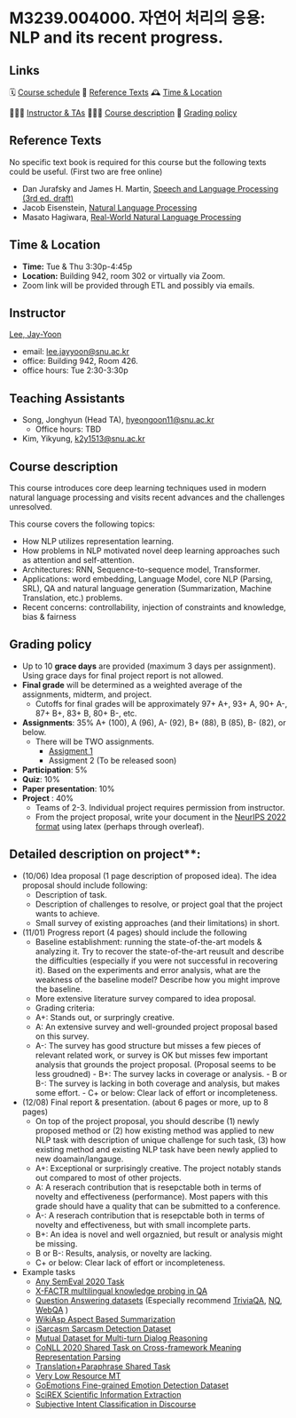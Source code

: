 # M3239.004000.  자연어 처리의 응용: NLP and its recent progress.

## Links

🗓 [Course schedule](https://gsds-nlp-2022fall.notion.site/00dc8071593b4e878a0fb648a8914bde?v=f15877326cd6494480d8a35b52f6e860)
 📕 [Reference Texts](https://leejayyoon.github.io/nlp-gsds/#reference-texts)
 🕰 [Time & Location](https://leejayyoon.github.io/nlp-gsds/#time--location)

👨🏻‍🏫 [Instructor & TAs](https://leejayyoon.github.io/nlp-gsds/#instructor)
 🏃🏻‍♂️ [Course description](https://leejayyoon.github.io/nlp-gsds/#course-description)
 📐 [Grading policy](https://leejayyoon.github.io/nlp-gsds/#grading-policy) 


## **Reference Texts**

No specific text book is required for this course but the following texts could be useful.  (First two are free online)

- Dan Jurafsky and James H. Martin, [Speech and Language Processing (3rd ed. draft)](https://web.stanford.edu/~jurafsky/slp3/)
- Jacob Eisenstein, [Natural Language Processing](https://github.com/jacobeisenstein/gt-nlp-class/blob/master/notes/eisenstein-nlp-notes.pdf)
- Masato Hagiwara, [Real-World Natural Language Processing](https://www.manning.com/books/real-world-natural-language-processing)

## Time & Location

- **Time:** Tue & Thu 3:30p-4:45p
- **Location:** Building 942, room 302 or virtually via Zoom.
- Zoom link will be provided through ETL and possibly via emails.

## Instructor

[Lee, Jay-Yoon](https://leejayyoon.github.io/) 

- email: lee.jayyoon@snu.ac.kr
- office: Building 942, Room 426.
- office hours: Tue 2:30-3:30p

## Teaching Assistants

- Song, Jonghyun (Head TA), [hyeongoon11@snu.ac.kr](mailto:hyeongoon11@snu.ac.kr)
    - Office hours: TBD
- Kim, Yikyung, [k2y1513@snu.ac.kr](mailto:k2y1513@snu.ac.kr)

## Course description

This course introduces core deep learning techniques used in modern natural language processing and visits recent advances and the challenges unresolved.

This course covers the following topics:

- How NLP utilizes representation learning.
- How problems in NLP motivated novel deep learning approaches such as attention and self-attention.
- Architectures: RNN, Sequence-to-sequence model, Transformer.
- Applications: word embedding, Language Model, core NLP (Parsing, SRL), QA and natural language generation (Summarization, Machine Translation, etc.) problems.
- Recent concerns: controllability, injection of constraints and knowledge, bias & fairness

## Grading policy
- Up to 10 **grace days** are provided (maximum 3 days per assignment). Using grace days for final project report is not allowed.
- **Final grade** will be determined as a weighted average of the assignments, midterm, and project.
    - Cutoffs for final grades will be approximately 97+ A+, 93+ A, 90+ A-, 87+ B+, 83+ B, 80+ B-, etc.
- **Assignments**: 35%  A+ (100), A (96), A- (92), B+ (88), B (85), B- (82), or below.
    - There will be TWO assignments.
        -  [Assigment 1](https://github.com/yc-song/gsds-nlp-assignment-1)
        -  Assigment 2 (To be released soon)
- **Participation**: 5%
- **Quiz**: 10%
- **Paper presentation**: 10%
- **Project** : 40%
   - Teams of 2-3. Individual project requires permission from instructor.
   - From the project proposal, write your document in the [NeurIPS 2022 format](https://www.overleaf.com/latex/templates/neurips-2022/kxymzbjpwsqx) using latex (perhaps through overleaf).
## Detailed description on project**:
  - (10/06) Idea proposal (1 page description of proposed idea). The idea proposal should include following:
      - Description of task.
      - Description of challenges to resolve, or project goal that the project wants to achieve.
      - Small survey of existing approaches (and their limitations) in short.
  - (11/01) Progress report (4 pages) should include the following
      - Baseline establishment: running the state-of-the-art models & analyzing it. Try to recover the state-of-the-art reusult and describe the difficulties (especially if you were not successful in recovering it). Based on the experiments and error analysis, what are the weakness of the baseline model? Describe how you might improve the baseline.
      - More extensive literature survey compared to idea proposal.
      - Grading criteria:
       - A+: Stands out, or surpringly creative.
       - A: An extensive survey and well-grounded project proposal based on this survey.
       - A-: The survey has good structure but misses a few pieces of relevant related work, or survey is OK but misses few important analysis that grounds the project proposal. (Proposal seems to be less groudned)
        - B+: The survey lacks in coverage or analysis.
        - B or B-: The survey is lacking in both coverage and analysis, but makes some effort.
        - C+ or below: Clear lack of effort or incompleteness.
  - (12/08) Final report & presentation.  (about 6 pages or more, up to 8 pages)    
      - On top of the project proposal, you should describe (1) newly proposed method or (2) how existing method was applied to new NLP task with description of unique challenge for such task, (3) how existing method and existing NLP task have been newly applied to new doamain/langauge.
       - A+: Exceptional or surprisingly creative. The project notably stands out compared to most of other projects.
       - A: A reserach contribution that is resepctable both in terms of novelty and effectiveness (performance). Most papers with this grade should have a quality that can be submitted to a conference.
       - A-: A reserach contribution that is resepctable both in terms of novelty and effectiveness, but with small incomplete parts.
       - B+: An idea is novel and well orgaznied, but result or analysis might be missing.
       - B or B-: Results, analysis, or novelty are lacking. 
       - C+ or below: Clear lack of effort or incompleteness.
  - Example tasks
    - [Any SemEval 2020 Task](http://alt.qcri.org/semeval2020/)
    - [X-FACTR multilingual knowledge probing in QA](https://x-factr.github.io/)
    - [Question Answering datasets](https://paperswithcode.com/task/question-answering) (Especially recommend [TriviaQA](https://nlp.cs.washington.edu/triviaqa/), [NQ](https://paperswithcode.com/sota/question-answering-on-natural-questions), [WebQA](https://huggingface.co/datasets/web_questions) )
    - [WikiAsp Aspect Based Summarization](https://github.com/neulab/wikiasp)
    - [iSarcasm Sarcasm Detection Dataset](https://github.com/silviu-oprea/iSarcasm)
    - [Mutual Dataset for Multi-turn Dialog Reasoning](https://github.com/Nealcly/MuTual)
    - [CoNLL 2020 Shared Task on Cross-framework Meaning Representation Parsing](http://mrp.nlpl.eu/2020/index.php)
    - [Translation+Paraphrase Shared Task](https://sharedtask.duolingo.com/)
    - [Very Low Resource MT](http://statmt.org/wmt21/unsup_and_very_low_res.html)
    - [GoEmotions Fine-grained Emotion Detection Dataset](https://github.com/google-research/google-research/tree/master/goemotions)
    - [SciREX Scientific Information Extraction](https://github.com/allenai/SciREX)
    - [Subjective Intent Classification in Discourse](https://github.com/elisaF/subjective_discourse)
